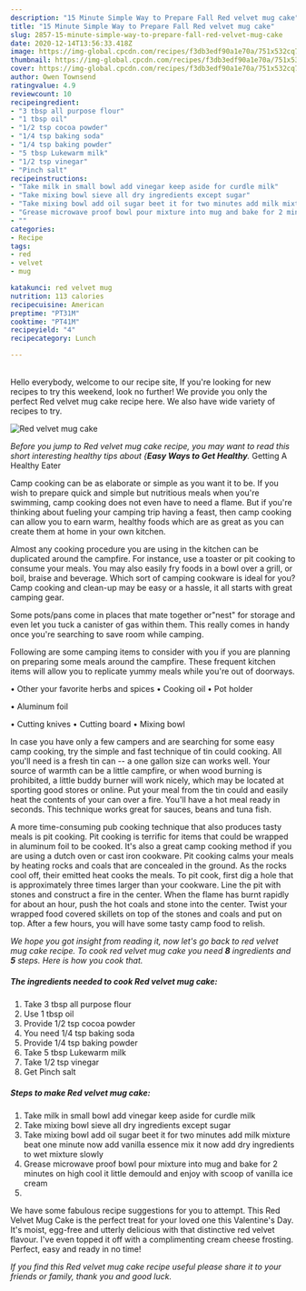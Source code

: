 ```yaml
---
description: "15 Minute Simple Way to Prepare Fall Red velvet mug cake"
title: "15 Minute Simple Way to Prepare Fall Red velvet mug cake"
slug: 2857-15-minute-simple-way-to-prepare-fall-red-velvet-mug-cake
date: 2020-12-14T13:56:33.418Z
image: https://img-global.cpcdn.com/recipes/f3db3edf90a1e70a/751x532cq70/red-velvet-mug-cake-recipe-main-photo.jpg
thumbnail: https://img-global.cpcdn.com/recipes/f3db3edf90a1e70a/751x532cq70/red-velvet-mug-cake-recipe-main-photo.jpg
cover: https://img-global.cpcdn.com/recipes/f3db3edf90a1e70a/751x532cq70/red-velvet-mug-cake-recipe-main-photo.jpg
author: Owen Townsend
ratingvalue: 4.9
reviewcount: 10
recipeingredient:
- "3 tbsp all purpose flour"
- "1 tbsp oil"
- "1/2 tsp cocoa powder"
- "1/4 tsp baking soda"
- "1/4 tsp baking powder"
- "5 tbsp Lukewarm milk"
- "1/2 tsp vinegar"
- "Pinch salt"
recipeinstructions:
- "Take milk in small bowl add vinegar keep aside for curdle milk"
- "Take mixing bowl sieve all dry ingredients except sugar"
- "Take mixing bowl add oil sugar beet it for two minutes add milk mixture beat one minute now add vanilla essence mix it now add dry ingredients to wet mixture slowly"
- "Grease microwave proof bowl pour mixture into mug and bake for 2 minutes on high cool it little demould and enjoy with scoop of vanilla ice cream"
- ""
categories:
- Recipe
tags:
- red
- velvet
- mug

katakunci: red velvet mug 
nutrition: 113 calories
recipecuisine: American
preptime: "PT31M"
cooktime: "PT41M"
recipeyield: "4"
recipecategory: Lunch

---
```

<br>
Hello everybody, welcome to our recipe site, If you're looking for new recipes to try this weekend, look no further! We provide you only the perfect Red velvet mug cake recipe here. We also have wide variety of recipes to try.
<br>


![Red velvet mug cake](https://img-global.cpcdn.com/recipes/f3db3edf90a1e70a/751x532cq70/red-velvet-mug-cake-recipe-main-photo.jpg)

<i>Before you jump to Red velvet mug cake recipe, you may want to read this short interesting healthy tips about {<strong>Easy Ways to Get Healthy</strong>.</i>
Getting A Healthy Eater

    
Camp cooking can be as elaborate or simple as you want it to be. If you wish to prepare quick and simple but nutritious meals when you're swimming, camp cooking does not even have to need a flame. But if you're thinking about fueling your camping trip having a feast, then camp cooking can allow you to earn warm, healthy foods which are as great as you can create them at home in your own kitchen.

 Almost any cooking procedure you are using in the kitchen can be duplicated around the campfire. For instance, use a toaster or pit cooking to consume your meals. You may also easily fry foods in a bowl over a grill, or boil, braise and beverage. Which sort of camping cookware is ideal for you? Camp cooking and clean-up may be easy or a hassle, it all starts with great camping gear.

Some pots/pans come in places that mate together or"nest" for storage and even let you tuck a canister of gas within them. This really comes in handy once you're searching to save room while camping.

Following are some camping items to consider with you if you are planning on preparing some meals around the campfire. These frequent kitchen items will allow you to replicate yummy meals while you're out of doorways.


• Other your favorite herbs and spices
• Cooking oil
• Pot holder

• Aluminum foil

• Cutting knives
• Cutting board
• Mixing bowl


In case you have only a few campers and are searching for some easy camp cooking, try the simple and fast technique of tin could cooking. All you'll need is a fresh tin can -- a one gallon size can works well. Your source of warmth can be a little campfire, or when wood burning is prohibited, a little buddy burner will work nicely, which may be located at sporting good stores or online. Put your meal from the tin could and easily heat the contents of your can over a fire. You'll have a hot meal ready in seconds.  This technique works great for sauces, beans and tuna fish.

A more time-consuming pub cooking technique that also produces tasty meals is pit cooking. Pit cooking is terrific for items that could be wrapped in aluminum foil to be cooked.  It's also a great camp cooking method if you are using a dutch oven or cast iron cookware. Pit cooking calms your meals by heating rocks and coals that are concealed in the ground. As the rocks cool off, their emitted heat cooks the meals. To pit cook, first dig a hole that is approximately three times larger than your cookware. Line the pit with stones and construct a fire in the center. When the flame has burnt rapidly for about an hour, push the hot coals and stone into the center. Twist your wrapped food covered skillets on top of the stones and coals and put on top. After a few hours, you will have some tasty camp food to relish.


<i>We hope you got insight from reading it, now let's go back to red velvet mug cake recipe. To cook red velvet mug cake you need <strong>8</strong> ingredients and <strong>5</strong> steps. Here is how you cook that.
</i>

##### The ingredients needed to cook Red velvet mug cake:

1. Take 3 tbsp all purpose flour
1. Use 1 tbsp oil
1. Provide 1/2 tsp cocoa powder
1. You need 1/4 tsp baking soda
1. Provide 1/4 tsp baking powder
1. Take 5 tbsp Lukewarm milk
1. Take 1/2 tsp vinegar
1. Get Pinch salt


##### Steps to make Red velvet mug cake:

1. Take milk in small bowl add vinegar keep aside for curdle milk
1. Take mixing bowl sieve all dry ingredients except sugar
1. Take mixing bowl add oil sugar beet it for two minutes add milk mixture beat one minute now add vanilla essence mix it now add dry ingredients to wet mixture slowly
1. Grease microwave proof bowl pour mixture into mug and bake for 2 minutes on high cool it little demould and enjoy with scoop of vanilla ice cream
1. 


We have some fabulous recipe suggestions for you to attempt. This Red Velvet Mug Cake is the perfect treat for your loved one this Valentine&#39;s Day. It&#39;s moist, egg-free and utterly delicious with that distinctive red velvet flavour. I&#39;ve even topped it off with a complimenting cream cheese frosting. Perfect, easy and ready in no time! 

<i>If you find this Red velvet mug cake recipe useful please share it to your friends or family, thank you and good luck.</i>
